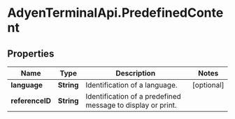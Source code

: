 # AdyenTerminalApi.PredefinedContent

## Properties

Name | Type | Description | Notes
------------ | ------------- | ------------- | -------------
**language** | **String** | Identification of a language. | [optional] 
**referenceID** | **String** | Identification of a predefined message to display or print. | 


